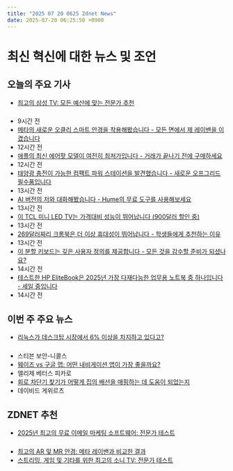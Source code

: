 ```yaml
---
title: "2025 07 20 0625 Zdnet News"
date: 2025-07-20 06:25:50 +0900
---
```


# 최신 혁신에 대한 뉴스 및 조언
## 오늘의 주요 기사
- [최고의 삼성 TV: 모든 예산에 맞는 전문가 추천](https://www.zdnet.com/home-and-office/home-entertainment/best-samsung-tv/)

### 
- 9시간 전 
- [메타의 새로운 오클리 스마트 안경을 착용해봤습니다 - 모든 면에서 제 레이밴을 이겼습니다](https://www.zdnet.com/article/i-took-a-walk-with-metas-new-oakley-smart-glasses-they-beat-my-ray-bans-in-every-way/) 
- 12시간 전 
- [애플의 최신 에어팟 모델이 여전히 최저가입니다 - 거래가 끝나기 전에 구매하세요](https://www.zdnet.com/article/apples-latest-airpods-models-are-still-at-their-lowest-price-ever-get-them-while-the-deal-lasts/) 
- 12시간 전 
- [태양광 충전이 가능한 컴팩트 파워 스테이션을 발견했습니다 - 새로운 오프그리드 필수품입니다](https://www.zdnet.com/home-and-office/energy/i-found-a-compact-power-station-with-solar-charging-and-its-a-new-off-grid-essential/) 
- 13시간 전 
- [AI 버전의 저와 대화해봤습니다 - Hume의 무료 도구를 사용해보세요](https://www.zdnet.com/article/i-spoke-with-an-ai-version-of-myself-thanks-to-humes-free-tool-how-to-try-it/) 
- 13시간 전 
- [이 TCL 미니 LED TV는 가격대비 성능이 뛰어납니다 (900달러 할인 중)](https://www.zdnet.com/home-and-office/home-entertainment/this-tcl-mini-led-tv-hits-above-its-price-point-and-its-900-off/) 
- 13시간 전 
- [269달러짜리 크롬북은 더 이상 휴대성이 뛰어납니다 - 학생들에게 추천하는 이유](https://www.zdnet.com/article/this-269-chromebook-couldnt-be-more-portable-heres-why-its-my-pick-for-students/) 
- 13시간 전 
- [이 분할 키보드는 깊은 사용자 정의를 제공합니다 - 모든 것을 감수할 준비가 되셨나요?](https://www.zdnet.com/article/this-split-keyboard-offers-deep-customization-if-youre-willing-to-go-all-in/) 
- 14시간 전 
- [테스트한 HP EliteBook은 2025년 가장 다재다능한 업무용 노트북 중 하나입니다 - 세일 중입니다](https://www.zdnet.com/article/this-hp-elitebook-i-tested-is-one-of-the-most-versatile-work-laptops-of-2025-and-its-on-sale/) 
- 14시간 전 

## 이번 주 주요 뉴스 
- [리눅스가 데스크탑 시장에서 6% 이상을 차지하고 있다고?](https://www.zdnet.com/article/linux-has-over-6-of-the-desktop-market-yes-you-read-that-right-heres-how/)

### 
- 스티븐 보안-니콜스 
- [웨이즈 vs 구글 맵: 어떤 내비게이션 앱이 가장 좋을까요?](https://www.zdnet.com/article/waze-vs-google-maps-which-navigation-app-is-best/) 
- 엘리제 베터스 피카로 
- [회로 차단기 찾기가 어떻게 집의 배선을 매핑하는 데 도움이 되었는지](https://www.zdnet.com/article/how-a-circuit-breaker-finder-helped-me-map-my-homes-wiring-and-why-that-matters/) 
- 데이비드 게위르츠 

## ZDNET 추천 
- [2025년 최고의 무료 이메일 마케팅 소프트웨어: 전문가 테스트](https://www.zdnet.com/article/best-free-email-marketing-software/)

### 
- [최고의 AR 및 MR 안경: 메타 레이밴과 비교한 결과](https://www.zdnet.com/article/best-ar-and-mr-glasses/) 
- [스트리밍, 게임 및 기타를 위한 최고의 소니 TV: 전문가 테스트](https://www.zdnet.com/home-and-office/home-entertainment/best-sony-tv/)